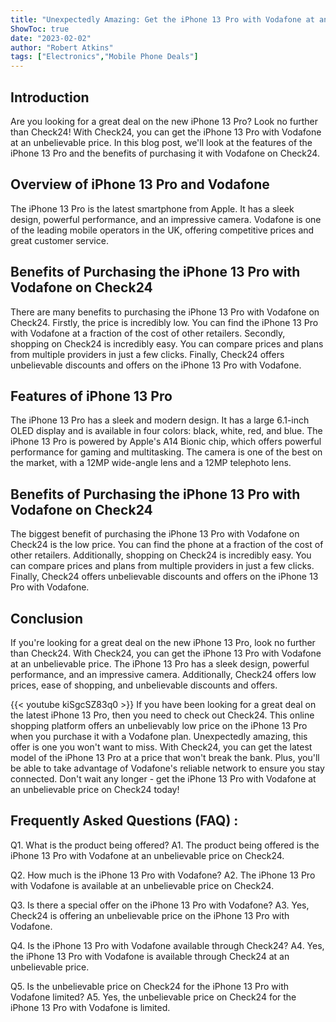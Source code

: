 ```yaml
---
title: "Unexpectedly Amazing: Get the iPhone 13 Pro with Vodafone at an Unbelievable Price on Check24!"
ShowToc: true 
date: "2023-02-02"
author: "Robert Atkins" 
tags: ["Electronics","Mobile Phone Deals"]
---
```

## Introduction
Are you looking for a great deal on the new iPhone 13 Pro? Look no further than Check24! With Check24, you can get the iPhone 13 Pro with Vodafone at an unbelievable price. In this blog post, we'll look at the features of the iPhone 13 Pro and the benefits of purchasing it with Vodafone on Check24. 

## Overview of iPhone 13 Pro and Vodafone
The iPhone 13 Pro is the latest smartphone from Apple. It has a sleek design, powerful performance, and an impressive camera. Vodafone is one of the leading mobile operators in the UK, offering competitive prices and great customer service. 

## Benefits of Purchasing the iPhone 13 Pro with Vodafone on Check24
There are many benefits to purchasing the iPhone 13 Pro with Vodafone on Check24. Firstly, the price is incredibly low. You can find the iPhone 13 Pro with Vodafone at a fraction of the cost of other retailers. Secondly, shopping on Check24 is incredibly easy. You can compare prices and plans from multiple providers in just a few clicks. Finally, Check24 offers unbelievable discounts and offers on the iPhone 13 Pro with Vodafone. 

## Features of iPhone 13 Pro
The iPhone 13 Pro has a sleek and modern design. It has a large 6.1-inch OLED display and is available in four colors: black, white, red, and blue. The iPhone 13 Pro is powered by Apple's A14 Bionic chip, which offers powerful performance for gaming and multitasking. The camera is one of the best on the market, with a 12MP wide-angle lens and a 12MP telephoto lens. 

## Benefits of Purchasing the iPhone 13 Pro with Vodafone on Check24
The biggest benefit of purchasing the iPhone 13 Pro with Vodafone on Check24 is the low price. You can find the phone at a fraction of the cost of other retailers. Additionally, shopping on Check24 is incredibly easy. You can compare prices and plans from multiple providers in just a few clicks. Finally, Check24 offers unbelievable discounts and offers on the iPhone 13 Pro with Vodafone. 

## Conclusion
If you're looking for a great deal on the new iPhone 13 Pro, look no further than Check24. With Check24, you can get the iPhone 13 Pro with Vodafone at an unbelievable price. The iPhone 13 Pro has a sleek design, powerful performance, and an impressive camera. Additionally, Check24 offers low prices, ease of shopping, and unbelievable discounts and offers.

{{< youtube kiSgcSZ83q0 >}} 
If you have been looking for a great deal on the latest iPhone 13 Pro, then you need to check out Check24. This online shopping platform offers an unbelievably low price on the iPhone 13 Pro when you purchase it with a Vodafone plan. Unexpectedly amazing, this offer is one you won't want to miss. With Check24, you can get the latest model of the iPhone 13 Pro at a price that won't break the bank. Plus, you'll be able to take advantage of Vodafone's reliable network to ensure you stay connected. Don't wait any longer - get the iPhone 13 Pro with Vodafone at an unbelievable price on Check24 today!

## Frequently Asked Questions (FAQ) :
Q1. What is the product being offered?
A1. The product being offered is the iPhone 13 Pro with Vodafone at an unbelievable price on Check24.

Q2. How much is the iPhone 13 Pro with Vodafone?
A2. The iPhone 13 Pro with Vodafone is available at an unbelievable price on Check24.

Q3. Is there a special offer on the iPhone 13 Pro with Vodafone?
A3. Yes, Check24 is offering an unbelievable price on the iPhone 13 Pro with Vodafone.

Q4. Is the iPhone 13 Pro with Vodafone available through Check24?
A4. Yes, the iPhone 13 Pro with Vodafone is available through Check24 at an unbelievable price.

Q5. Is the unbelievable price on Check24 for the iPhone 13 Pro with Vodafone limited?
A5. Yes, the unbelievable price on Check24 for the iPhone 13 Pro with Vodafone is limited.


